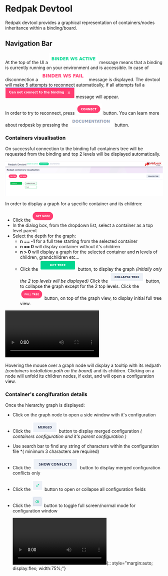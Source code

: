 # Redpak Devtool

Redpak devtool provides a graphical representation of containers/nodes inheritance within a binding/board.

## Navigation Bar

At the top of the UI a <img src="./images/message_wsactive.png" alt="web socket connected" height="35px"/> message means that a binding is currently running on your environment and is accessible. In case of disconnection a <img src="./images/message_wsfailed.png" alt="web socket connection failed" height="35px"/>  message is displayed. The devtool will make 5 attempts to reconnect automatically, if all attempts fail a <img src="./images/message_cant_connect.png" alt="can not connect" height="35px"/> message will appear.

In order to try to reconnect, press <img src="./images/button_connect.png" alt="connect" height="35px"/> button.
You can learn more about redpesk by pressing the <img src="./images/button_docs.png" alt="documentation" height="35px"/> button.

### Containers visualisation

On successful connection to the binding full containers tree will be requested from the binding and top 2 levels will be displayed automatically.

![Initial contaners graph](./images/grapg_initial.png)

In order to display a graph for a specific container and its children:
- Click the <img src="./images/button_getnode.png" alt="get node" height="35px"/>
- In the dialog box, from the dropdown list, select a container as a top level parent
- Select the depth for the graph: 
  - **n == -1** for a full tree starting from the selected container
  - **n == 0** will display container without it's children
  - **n > 0** will display a graph for the selected container and **n** levels of children, grandchildren etc...
  - Click the <img src="./images/button_gettree.png" alt="get tree" height="35px"/> button, to display the graph
*(initially only the 2 top levels will be displayed)*
Click the <img src="./images/button_collapse.png" alt="collapse tree" height="35px"/> button, to collapse the graph except for the 2 top levels.
Click the <img src="./images/button_fulltree.png" alt="full tree" height="35px"/> button, on top of the graph view, to display initial full tree view.

![Demo containers visualisation](./videos/binding_graphui.webm)

Hovering the mouse over a graph node will display a tooltip with its redpath *(containers installation path on the board)* and its children.
Clicking on a node will unfold its children nodes, if exist, and will open a configuration view.

### Container's congifuration details
 
 Once the hierarchy graph is displayed: 
- Click on the graph node to open a side window with it's configuration
- Click the <img src="./images/button_merged.png" alt="display merged config" height="35px"/> button to display merged configuration *( containers configuration and it's parent configuration )*
- Use search bar to find any string of characters within the configuration file *( minimum 3 characters are required)
- Click the <img src="./images/button_showconflicts.png" alt="show conflicts" height="35px"/> button to display merged configuration conflicts only
- Click the <img src="./images/button_toggleaccordion.png" alt="toggle all config fields" height="35px"/> button to open or collapse all configuration fields
- Click the <img src="./images/button_togglefullscreen.png" alt="toggle full screen" height="35px"/> button to toggle full screen/normal mode for configuration window

  ![containers hierarchy graph](./videos/config_view.webm){:: style="margin:auto; display:flex; width:75%;"}
